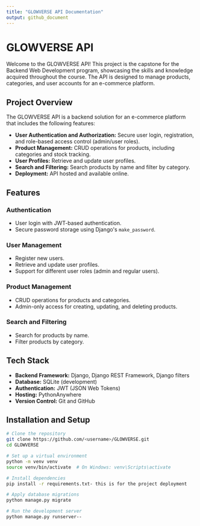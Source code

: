 ```yaml
---
title: "GLOWVERSE API Documentation"
output: github_document
---
```


# GLOWVERSE API

Welcome to the GLOWVERSE API! This project is the capstone for the Backend Web Development program, showcasing the skills and knowledge acquired throughout the course. The API is designed to manage products, categories, and user accounts for an e-commerce platform.

## Project Overview
The GLOWVERSE API is a backend solution for an e-commerce platform that includes the following features:
- **User Authentication and Authorization:** Secure user login, registration, and role-based access control (admin/user roles).
- **Product Management:** CRUD operations for products, including categories and stock tracking.
- **User Profiles:** Retrieve and update user profiles.
- **Search and Filtering:** Search products by name and filter by category.
- **Deployment:** API hosted and available online.

## Features
### Authentication
- User login with JWT-based authentication.
- Secure password storage using Django's `make_password`.

### User Management
- Register new users.
- Retrieve and update user profiles.
- Support for different user roles (admin and regular users).

### Product Management
- CRUD operations for products and categories.
- Admin-only access for creating, updating, and deleting products.

### Search and Filtering
- Search for products by name.
- Filter products by category.

## Tech Stack
- **Backend Framework:** Django, Django REST Framework, Django filters
- **Database:** SQLite (development)
- **Authentication:** JWT (JSON Web Tokens)
- **Hosting:** PythonAnywhere
- **Version Control:** Git and GitHub

## Installation and Setup
```bash
# Clone the repository
git clone https://github.com/<username>/GLOWVERSE.git
cd GLOWVERSE

# Set up a virtual environment
python -m venv venv
source venv/bin/activate  # On Windows: venv\Scripts\activate

# Install dependencies
pip install -r requirements.txt- this is for the project deployment

# Apply database migrations
python manage.py migrate

# Run the development server
python manage.py runserver-- 
